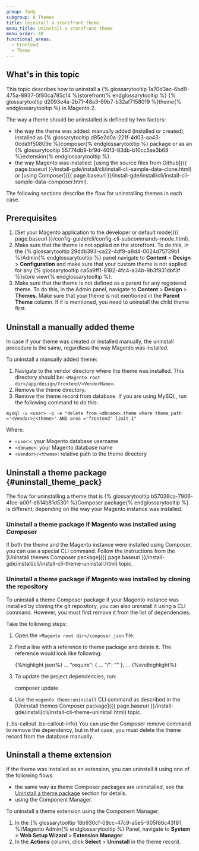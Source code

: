 ```yaml
---
group: fedg
subgroup: A_Themes
title: Uninstall a storefront theme
menu_title: Uninstall a storefront theme
menu_order: 40
functional_areas:
  - Frontend
  - Theme
---
```


## What's in this topic

This topic describes how to uninstall a {% glossarytooltip 1a70d3ac-6bd9-475a-8937-5f80ca785c14 %}storefront{% endglossarytooltip %} {% glossarytooltip d2093e4a-2b71-48a3-99b7-b32af7158019 %}theme{% endglossarytooltip %} in Magento 2.

The way a theme should be uninstalled is defined by two factors:

* the way the theme was added: manually added (installed or created), installed as {% glossarytooltip d85e2d0a-221f-4d03-aa43-0cda9f50809e %}composer{% endglossarytooltip %} package or as an {% glossarytooltip 55774db9-bf9d-40f3-83db-b10cc5ae3b68 %}extension{% endglossarytooltip %}.
* the way Magento was installed: [using the source files from Github]({{ page.baseurl }}/install-gde/install/cli/install-cli-sample-data-clone.html) or [using Composer]({{ page.baseurl }}/install-gde/install/cli/install-cli-sample-data-composer.html). 

The following sections describe the flow for uninstalling themes in each case.

## Prerequisites 

1. [Set your Magento application to the developer or default mode]({{ page.baseurl }}/config-guide/cli/config-cli-subcommands-mode.html).
2. Make sure that the theme is not applied on the storefront. To do this, in the {% glossarytooltip 29ddb393-ca22-4df9-a8d4-0024d75739b1 %}Admin{% endglossarytooltip %} panel navigate to **Content** > **Design** > **Configuration** and make sure that your custom theme is not applied for any {% glossarytooltip ca5a9ff1-8182-4fc4-a34b-9b3f831dbf3f %}store view{% endglossarytooltip %}.
2. Make sure that the theme is not defined as a parent for any registered theme. To do this, in the Admin panel, navigate to **Content** > **Design** > **Themes**. Make sure that your theme is not mentioned in the **Parent Theme** column. If it is mentioned, you need to uninstall the child theme first. 

## Uninstall a manually added theme

In case if your theme was created or installed manually, the uninstall procedure is the same, regardless the way Magento was installed.

To uninstall a manually added theme:

1. Navigate to the vendor directory where the theme was installed. This directory should be: `<Magento root dir>/app/design/frontend/<VendorName>`.
2. Remove the theme directory.
3. Remove the theme record from database. If you are using MySQL, run the following command to do this:

```
mysql -u <user> -p -e "delete from <dbname>.theme where theme_path ='<Vendor>/<theme>' AND area ='frontend' limit 1"
```
Where:

- `<user>`: your Magento database username
- `<dbname>`: your Magento database name
- `<Vendor>/<theme>`: relative path to the theme directory

## Uninstall a theme package {#uninstall_theme_pack}

The flow for uninstalling a theme that is {% glossarytooltip b57038ca-7906-4fce-a00f-d614b81d5301 %}Composer package{% endglossarytooltip %} is different, depending on the way your Magento instance was installed.  

### Uninstall a theme package if Magento was installed using Composer

If both the theme and the Magento instance were installed using Composer, you can use a special CLI command. Follow the instructions from the [Uninstall themes Composer package]({{ page.baseurl }}/install-gde/install/cli/install-cli-theme-uninstall.html) topic.

### Uninstall a theme package if Magento was installed by cloning the repository

To uninstall a theme Composer package if your Magento instance was installed by cloning the git repository, you can also uninstall it using a CLI command. However, you must first remove it from the list of dependencies.

Take the following steps:

1. Open the `<Magento root dir>/composer.json` file.
2. Find a line with a reference to theme package and delete it. The reference would look like following:

   {%highlight json%}
   ...
   "require": {
    ...
       "<vendor>/<theme-name>": "<version>"
   },
   ...
   {%endhighlight%}
 
3. To update the project dependencies, run:  
 
    composer update

4. Use the `magento theme:uninstall` CLI command as described in the [Uninstall themes Composer package]({{ page.baseurl }}/install-gde/install/cli/install-cli-theme-uninstall.html) topic.

{:.bs-callout .bs-callout-info}
You can use the Composer remove command to remove the dependency, but in that case, you must delete the theme record from the database manually.

## Uninstall a theme extension

If the theme was installed as an extension, you can uninstall it using one of the following flows:

* the same way as theme Composer packages are uninstalled, see the [Uninstall a theme package](#uninstall_theme_pack) section for details.
* using the Component Manager.     

To uninstall a theme extension using the Component Manager:

1. In the {% glossarytooltip 18b930cf-09cc-47c9-a5e5-905f86c43f81 %}Magento Admin{% endglossarytooltip %} Panel, navigate to **System** > **Web Setup Wizard** > **Extension Manager**.
2. In the **Actions** column, click **Select** > **Uninstall** in the theme record.


